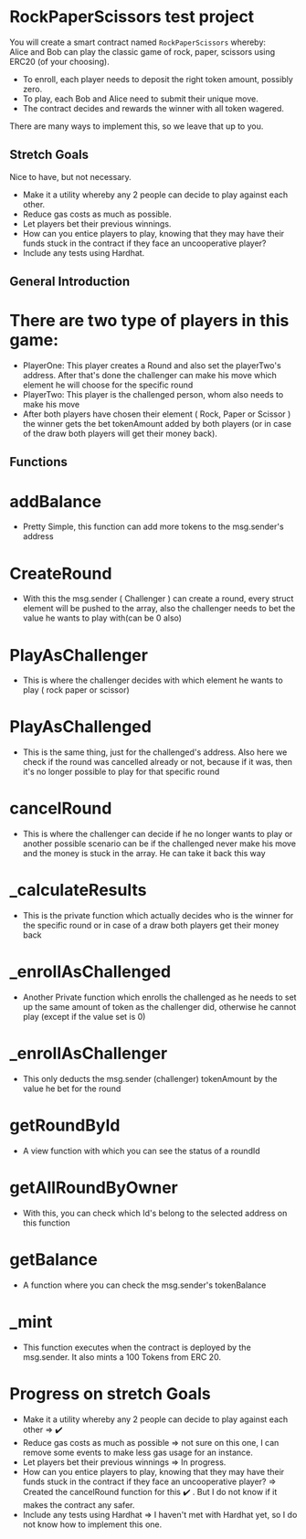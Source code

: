 # RockPaperScissors test project

You will create a smart contract named `RockPaperScissors` whereby:  
Alice and Bob can play the classic game of rock, paper, scissors using ERC20 (of your choosing).    
  
- To enroll, each player needs to deposit the right token amount, possibly zero.  
- To play, each Bob and Alice need to submit their unique move.  
- The contract decides and rewards the winner with all token wagered.  

There are many ways to implement this, so we leave that up to you.  
  
## Stretch Goals
Nice to have, but not necessary.
- Make it a utility whereby any 2 people can decide to play against each other.  
- Reduce gas costs as much as possible.
- Let players bet their previous winnings.  
- How can you entice players to play, knowing that they may have their funds stuck in the contract if they face an uncooperative player?  
- Include any tests using Hardhat.

## General Introduction

# There are two type of players in this game:
- PlayerOne: This player creates a Round and also set the playerTwo's address. After that's done the challenger can make his move which element he will choose for the specific round
- PlayerTwo: This player is the challenged person, whom also needs to make his move 
- After both players have chosen their element ( Rock, Paper or Scissor ) the winner gets the bet tokenAmount added by both players (or in case of the draw both players will get their money back).

## Functions

# addBalance

- Pretty Simple, this function can add more tokens to the msg.sender's address

# CreateRound

- With this the msg.sender ( Challenger ) can create a round, every struct element will be pushed to the array, also the challenger needs to bet the value he wants to play with(can be 0 also)

# PlayAsChallenger

- This is where the challenger decides with which element he wants to play ( rock paper or scissor)

# PlayAsChallenged

- This is the same thing, just for the challenged's address. Also here we check if the round was cancelled already or not, because if it was, then it's no longer possible to play for that specific round

# cancelRound

- This is where the challenger can decide if he no longer wants to play or another possible scenario can be if the challenged never make his move and the money is stuck in the array. He can take it back this way

# _calculateResults

- This is the private function which actually decides who is the winner for the specific round or in case of a draw both players get their money back

# _enrollAsChallenged

- Another Private function which enrolls the challenged as he needs to set up the same amount of token as the challenger did, otherwise he cannot play (except if the value set is 0)

# _enrollAsChallenger

- This only deducts the msg.sender (challenger) tokenAmount by the value he bet for the round

# getRoundById

- A view function with which you can see the status of a roundId

# getAllRoundByOwner

- With this, you can check which Id's belong to the selected address on this function

# getBalance

- A function where you can check the msg.sender's tokenBalance

# _mint

- This function executes when the contract is deployed by the msg.sender. It also mints a 100 Tokens from ERC 20. 

# Progress on stretch Goals

- Make it a utility whereby any 2 people can decide to play against each other => ✔️
- Reduce gas costs as much as possible => not sure on this one, I can remove some events to make less gas usage for an instance.
- Let players bet their previous winnings => In progress.
- How can you entice players to play, knowing that they may have their funds stuck in the contract if they face an uncooperative player? => Created the cancelRound function for this ✔️ . But I do not know if it makes the contract any safer.
- Include any tests using Hardhat => I haven't met with Hardhat yet, so I do not know how to implement this one.
